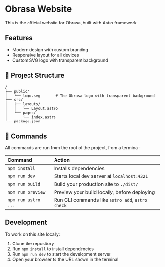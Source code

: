 # Obrasa Website

This is the official website for Obrasa, built with Astro framework.

## Features

- Modern design with custom branding
- Responsive layout for all devices
- Custom SVG logo with transparent background

## 🚀 Project Structure

```text
/
├── public/
│   └── logo.svg       # The Obrasa logo with transparent background
├── src/
│   ├── layouts/
│   │   └── Layout.astro
│   └── pages/
│       └── index.astro
└── package.json
```

## 🧞 Commands

All commands are run from the root of the project, from a terminal:

| Command                   | Action                                           |
| :------------------------ | :----------------------------------------------- |
| `npm install`             | Installs dependencies                            |
| `npm run dev`             | Starts local dev server at `localhost:4321`      |
| `npm run build`           | Build your production site to `./dist/`          |
| `npm run preview`         | Preview your build locally, before deploying     |
| `npm run astro ...`       | Run CLI commands like `astro add`, `astro check` |

## Development

To work on this site locally:

1. Clone the repository
2. Run `npm install` to install dependencies
3. Run `npm run dev` to start the development server
4. Open your browser to the URL shown in the terminal
